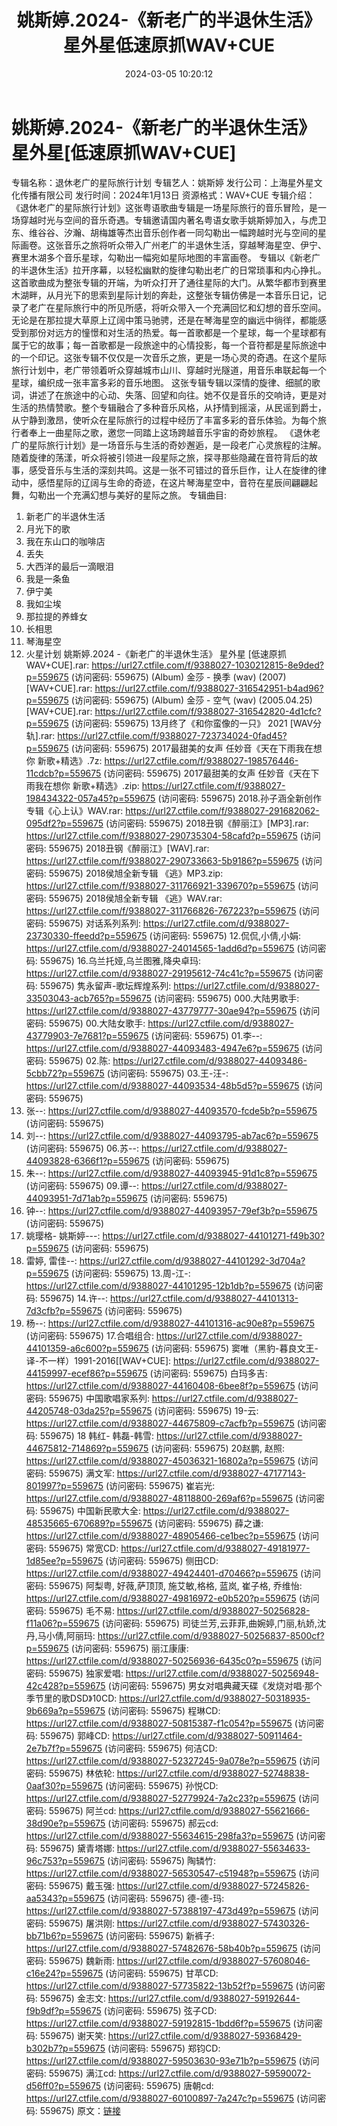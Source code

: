 ﻿---
title: 姚斯婷.2024-《新老广的半退休生活》星外星低速原抓WAV+CUE
date: 2024-03-05 10:20:12
categories: WAV车载音乐、镜像
tags: 华语中文
---
# 姚斯婷.2024-《新老广的半退休生活》星外星[低速原抓WAV+CUE]

专辑名称：退休老广的星际旅行计划
专辑艺人：姚斯婷
发行公司：上海星外星文化传播有限公司
发行时间：2024年1月13日
资源格式：WAV+CUE
专辑介绍：
《退休老广的星际旅行计划》这张粤语歌曲专辑是一场星际旅行的音乐冒险，是一场穿越时光与空间的音乐奇遇。专辑邀请国内著名粤语女歌手姚斯婷加入，与虎卫东、维谷谷、汐瀚、胡梅雄等杰出音乐创作者一同勾勒出一幅跨越时光与空间的星际画卷。这张音乐之旅将听众带入广州老广的半退休生活，穿越琴海星空、伊宁、赛里木湖多个音乐星球，勾勒出一幅宛如星际地图的丰富画卷。
专辑以《新老广的半退休生活》拉开序幕，以轻松幽默的旋律勾勒出老广的日常琐事和内心挣扎。这首歌曲成为整张专辑的开端，为听众打开了通往星际的大门。从繁华都市到赛里木湖畔，从月光下的思索到星际计划的奔赴，这整张专辑仿佛是一本音乐日记，记录了老广在星际旅行中的所见所感，将听众带入一个充满回忆和幻想的音乐空间。无论是在那拉提大草原上辽阔中策马驰骋，还是在琴海星空的幽远中徜徉，都能感受到那份对远方的憧憬和对生活的热爱。每一首歌都是一个星球，每一个星球都有属于它的故事；每一首歌都是一段旅途中的心情投影，每一个音符都是星际旅途中的一个印记。这张专辑不仅仅是一次音乐之旅，更是一场心灵的奇遇。在这个星际旅行计划中，老广带领着听众穿越城市山川、穿越时光隧道，用音乐串联起每一个星球，编织成一张丰富多彩的音乐地图。
这张专辑专辑以深情的旋律、细腻的歌词，讲述了在旅途中的心动、失落、回望和向往。她不仅是音乐的交响诗，更是对生活的热情赞歌。整个专辑融合了多种音乐风格，从抒情到摇滚，从民谣到爵士，从宁静到激昂，使听众在星际旅行的过程中经历了丰富多彩的音乐体验。为每个旅行者奉上一曲星际之歌，邀您一同踏上这场跨越音乐宇宙的奇妙旅程。
《退休老广的星际旅行计划》是一场音乐与生活的奇妙邂逅，是一段老广心灵旅程的注解。随着旋律的荡漾，听众将被引领进一段星际之旅，探寻那些隐藏在音符背后的故事，感受音乐与生活的深刻共鸣。这是一张不可错过的音乐巨作，让人在旋律的律动中，感悟星际的辽阔与生命的奇迹，在这片琴海星空中，音符在星辰间翩翩起舞，勾勒出一个充满幻想与美好的星际之旅。
专辑曲目:
01. 新老广的半退休生活
02. 月光下的歌
03. 我在东山口的咖啡店
04. 丢失
05. 大西洋的最后一滴眼泪
06. 我是一条鱼
07. 伊宁美
08. 我如尘埃
09. 那拉提的养蜂女
10. 长相思
11. 琴海星空
12. 火星计划
姚斯婷.2024 -《新老广的半退休生活》 星外星 [低速原抓WAV+CUE].rar: https://url27.ctfile.com/f/9388027-1030212815-8e9ded?p=559675
(访问密码: 559675)
(Album) 金莎 - 换季 (wav) (2007) [WAV+CUE].rar: https://url27.ctfile.com/f/9388027-316542951-b4ad96?p=559675
(访问密码: 559675)
(Album) 金莎 - 空气 (wav) (2005.04.25) [WAV+CUE].rar: https://url27.ctfile.com/f/9388027-316542820-4d1cfc?p=559675
(访问密码: 559675)
13月终了《和你蛮像的一只》 2021 [WAV分轨].rar: https://url27.ctfile.com/f/9388027-723734024-0fad45?p=559675
(访问密码: 559675)
2017最甜美的女声 任妙音《天在下雨我在想你 新歌+精选》.7z: https://url27.ctfile.com/f/9388027-198576446-11cdcb?p=559675
(访问密码: 559675)
2017最甜美的女声 任妙音《天在下雨我在想你 新歌+精选》.zip: https://url27.ctfile.com/f/9388027-198434322-057a45?p=559675
(访问密码: 559675)
2018.孙子涵全新创作专辑《心上认》WAV.rar: https://url27.ctfile.com/f/9388027-291682062-095df2?p=559675
(访问密码: 559675)
2018丑钢《醉丽江》[MP3].rar: https://url27.ctfile.com/f/9388027-290735304-58cafd?p=559675
(访问密码: 559675)
2018丑钢《醉丽江》[WAV].rar: https://url27.ctfile.com/f/9388027-290733663-5b9186?p=559675
(访问密码: 559675)
2018侯旭全新专辑 《逃》MP3.zip: https://url27.ctfile.com/f/9388027-311766921-339670?p=559675
(访问密码: 559675)
2018侯旭全新专辑 《逃》WAV.rar: https://url27.ctfile.com/f/9388027-311766826-767223?p=559675
(访问密码: 559675)
对话系列系列: https://url27.ctfile.com/d/9388027-23730330-ffeedd?p=559675
(访问密码: 559675)
12.侃侃,小倩,小娟: https://url27.ctfile.com/d/9388027-24014565-1add6d?p=559675
(访问密码: 559675)
16.乌兰托娅,乌兰图雅,降央卓玛: https://url27.ctfile.com/d/9388027-29195612-74c41c?p=559675
(访问密码: 559675)
隽永留声-歌坛辉煌系列: https://url27.ctfile.com/d/9388027-33503043-acb765?p=559675
(访问密码: 559675)
000.大陆男歌手: https://url27.ctfile.com/d/9388027-43779777-30ae94?p=559675
(访问密码: 559675)
00.大陆女歌手: https://url27.ctfile.com/d/9388027-43779903-7e7681?p=559675
(访问密码: 559675)
01.李--: https://url27.ctfile.com/d/9388027-44093483-4947e6?p=559675
(访问密码: 559675)
02.陈: https://url27.ctfile.com/d/9388027-44093486-5cbb72?p=559675
(访问密码: 559675)
03.王-汪-: https://url27.ctfile.com/d/9388027-44093534-48b5d5?p=559675
(访问密码: 559675)
04. 张--: https://url27.ctfile.com/d/9388027-44093570-fcde5b?p=559675
(访问密码: 559675)
05. 刘--: https://url27.ctfile.com/d/9388027-44093795-ab7ac6?p=559675
(访问密码: 559675)
06.苏--: https://url27.ctfile.com/d/9388027-44093828-6366f1?p=559675
(访问密码: 559675)
07. 朱--: https://url27.ctfile.com/d/9388027-44093945-91d1c8?p=559675
(访问密码: 559675)
09.谭--: https://url27.ctfile.com/d/9388027-44093951-7d71ab?p=559675
(访问密码: 559675)
08. 钟--: https://url27.ctfile.com/d/9388027-44093957-79ef3b?p=559675
(访问密码: 559675)
10. 姚璎格- 姚斯婷---: https://url27.ctfile.com/d/9388027-44101271-f49b30?p=559675
(访问密码: 559675)
11. 雷婷, 雷佳--: https://url27.ctfile.com/d/9388027-44101292-3d704a?p=559675
(访问密码: 559675)
13.周-江-: https://url27.ctfile.com/d/9388027-44101295-12b1db?p=559675
(访问密码: 559675)
14.许--: https://url27.ctfile.com/d/9388027-44101313-7d3cfb?p=559675
(访问密码: 559675)
15. 杨--: https://url27.ctfile.com/d/9388027-44101316-ac90e8?p=559675
(访问密码: 559675)
17.合唱组合: https://url27.ctfile.com/d/9388027-44101359-a6c600?p=559675
(访问密码: 559675)
窦唯（黑豹-暮良文王-译-不一样）1991-2016[[WAV+CUE]: https://url27.ctfile.com/d/9388027-44159997-ecef86?p=559675
(访问密码: 559675)
白玛多吉: https://url27.ctfile.com/d/9388027-44160408-6bee8f?p=559675
(访问密码: 559675)
中国歌唱家系列: https://url27.ctfile.com/d/9388027-44205748-03da25?p=559675
(访问密码: 559675)
19-云: https://url27.ctfile.com/d/9388027-44675809-c7acfb?p=559675
(访问密码: 559675)
18 韩红- 韩磊-韩雪: https://url27.ctfile.com/d/9388027-44675812-714869?p=559675
(访问密码: 559675)
20赵鹏, 赵照: https://url27.ctfile.com/d/9388027-45036321-16802a?p=559675
(访问密码: 559675)
满文军: https://url27.ctfile.com/d/9388027-47177143-801997?p=559675
(访问密码: 559675)
崔岩光: https://url27.ctfile.com/d/9388027-48118800-269af6?p=559675
(访问密码: 559675)
中国新民歌大全: https://url27.ctfile.com/d/9388027-48535665-670689?p=559675
(访问密码: 559675)
薛之谦: https://url27.ctfile.com/d/9388027-48905466-ce1bec?p=559675
(访问密码: 559675)
常宽CD: https://url27.ctfile.com/d/9388027-49181977-1d85ee?p=559675
(访问密码: 559675)
侧田CD: https://url27.ctfile.com/d/9388027-49424401-d70466?p=559675
(访问密码: 559675)
阿梨粤, 好薇,萨顶顶, 施艾敏,格格, 蓝岚, 崔子格, 乔维怡: https://url27.ctfile.com/d/9388027-49816972-e0b520?p=559675
(访问密码: 559675)
毛不易: https://url27.ctfile.com/d/9388027-50256828-f11a06?p=559675
(访问密码: 559675)
司徒兰芳,云菲菲,曲婉婷,门丽,杭娇,沈丹,马小倩,阿丽玛: https://url27.ctfile.com/d/9388027-50256837-8500cf?p=559675
(访问密码: 559675)
丽江康康: https://url27.ctfile.com/d/9388027-50256936-6435c0?p=559675
(访问密码: 559675)
独家爱唱: https://url27.ctfile.com/d/9388027-50256948-42c428?p=559675
(访问密码: 559675)
男女对唱典藏天碟《发烧对唱·那个季节里的歌DSD》10CD: https://url27.ctfile.com/d/9388027-50318935-9b669a?p=559675
(访问密码: 559675)
程琳CD: https://url27.ctfile.com/d/9388027-50815387-f1c054?p=559675
(访问密码: 559675)
郭峰CD: https://url27.ctfile.com/d/9388027-50911464-2e7b7f?p=559675
(访问密码: 559675)
何洁CD: https://url27.ctfile.com/d/9388027-52327245-9a078e?p=559675
(访问密码: 559675)
林依轮: https://url27.ctfile.com/d/9388027-52748838-0aaf30?p=559675
(访问密码: 559675)
孙悦CD: https://url27.ctfile.com/d/9388027-52779924-7a2c23?p=559675
(访问密码: 559675)
阿兰cd: https://url27.ctfile.com/d/9388027-55621666-38d90e?p=559675
(访问密码: 559675)
郝云cd: https://url27.ctfile.com/d/9388027-55634615-298fa3?p=559675
(访问密码: 559675)
黛青塔娜: https://url27.ctfile.com/d/9388027-55634633-96c753?p=559675
(访问密码: 559675)
陶辚竹: https://url27.ctfile.com/d/9388027-56530547-c51948?p=559675
(访问密码: 559675)
戴玉强: https://url27.ctfile.com/d/9388027-57245826-aa5343?p=559675
(访问密码: 559675)
德-德-玛: https://url27.ctfile.com/d/9388027-57388197-473d49?p=559675
(访问密码: 559675)
屠洪刚: https://url27.ctfile.com/d/9388027-57430326-bb71b6?p=559675
(访问密码: 559675)
新裤子: https://url27.ctfile.com/d/9388027-57482676-58b40b?p=559675
(访问密码: 559675)
魏新雨: https://url27.ctfile.com/d/9388027-57608046-c16e24?p=559675
(访问密码: 559675)
甘苹CD: https://url27.ctfile.com/d/9388027-57735822-13b52f?p=559675
(访问密码: 559675)
金志文: https://url27.ctfile.com/d/9388027-59192644-f9b9df?p=559675
(访问密码: 559675)
弦子CD: https://url27.ctfile.com/d/9388027-59192815-1bdd6f?p=559675
(访问密码: 559675)
谢天笑: https://url27.ctfile.com/d/9388027-59368429-b302b7?p=559675
(访问密码: 559675)
郑钧CD: https://url27.ctfile.com/d/9388027-59503630-93e71b?p=559675
(访问密码: 559675)
满江cd: https://url27.ctfile.com/d/9388027-59590072-d56ff0?p=559675
(访问密码: 559675)
唐朝cd: https://url27.ctfile.com/d/9388027-60100897-7a247c?p=559675
(访问密码: 559675)
原文：[链接](https://blog.sina.com.cn/s/blog_1647c7e76010314l7.html)
